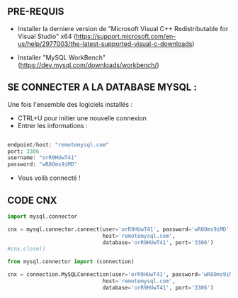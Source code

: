 ## PRE-REQUIS

- Installer la derniere version de "Microsoft Visual C++ Redistributable for Visual Studio" x64
(https://support.microsoft.com/en-us/help/2977003/the-latest-supported-visual-c-downloads) 

- Installer "MySQL WorkBench"
(https://dev.mysql.com/downloads/workbench/)

## SE CONNECTER A LA DATABASE MYSQL :

Une fois l'ensemble des logiciels installés :
- CTRL+U pour initier une nouvelle connexion
- Entrer les informations : 

```python

endpoint/host: "remotemysql.com"
port: 3306
username: "orR9HUwT41"
password: "wR8Oms9iMD"

```
- Vous voilà connecté !

## CODE CNX

```python
import mysql.connector

cnx = mysql.connector.connect(user='orR9HUwT41', password='wR8Oms9iMD',
                              host='remotemysql.com',
                              database='orR9HUwT41', port='3306')
#cnx.close()

from mysql.connector import (connection)

cnx = connection.MySQLConnection(user='orR9HUwT41', password='wR8Oms9iMD',
                              host='remotemysql.com',
                              database='orR9HUwT41', port='3306')

```